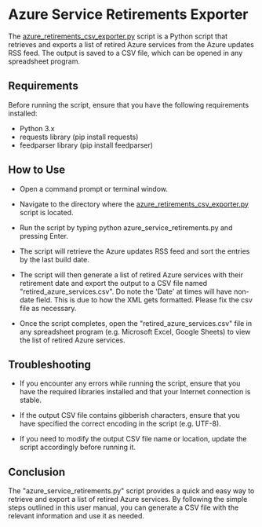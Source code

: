# Azure Service Retirements Exporter
The [azure_retirements_csv_exporter.py](https://github.com/KrishnaDistributedcomputing/CodeRepo/blob/main/azure_retirements_csv_exporter.py) script is a Python script that retrieves and exports a list of retired Azure services from the Azure updates RSS feed. The output is saved to a CSV file, which can be opened in any spreadsheet program.

## Requirements
Before running the script, ensure that you have the following requirements installed:

* Python 3.x
* requests library (pip install requests)
* feedparser library (pip install feedparser)

## How to Use
* Open a command prompt or terminal window.

* Navigate to the directory where the [azure_retirements_csv_exporter.py](https://github.com/KrishnaDistributedcomputing/CodeRepo/blob/main/azure_retirements_csv_exporter.py) script is located.

* Run the script by typing python azure_service_retirements.py and pressing Enter.

* The script will retrieve the Azure updates RSS feed and sort the entries by the last build date.

* The script will then generate a list of retired Azure services with their retirement date and export the output to a CSV file named "retired_azure_services.csv". Do note the 'Date' at times will have non-date field. This is due to how the XML gets formatted. Please fix the csv file as necessary.

* Once the script completes, open the "retired_azure_services.csv" file in any spreadsheet program (e.g. Microsoft Excel, Google Sheets) to view the list of retired Azure services.

## Troubleshooting
* If you encounter any errors while running the script, ensure that you have the required libraries installed and that your Internet connection is stable.

* If the output CSV file contains gibberish characters, ensure that you have specified the correct encoding in the script (e.g. UTF-8).

* If you need to modify the output CSV file name or location, update the script accordingly before running it.

## Conclusion
The "azure_service_retirements.py" script provides a quick and easy way to retrieve and export a list of retired Azure services. By following the simple steps outlined in this user manual, you can generate a CSV file with the relevant information and use it as needed.
